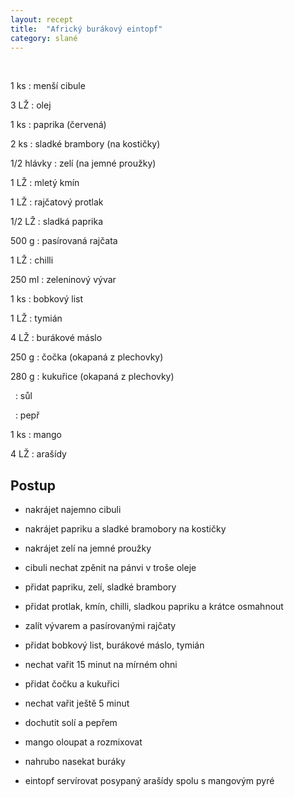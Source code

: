 ```yaml
---
layout: recept
title:  "Africký burákový eintopf"
category: slané
---
```


<br>

<div class="ingredience" markdown="1">


1 ks
: menší cibule

3 LŽ
: olej

1 ks
: paprika (červená)

2 ks
: sladké brambory (na kostičky)

1/2 hlávky
: zelí (na jemné proužky)

1 LŽ
: mletý kmín

1 LŽ
: rajčatový protlak

1/2 LŽ
: sladká paprika

500 g
: pasírovaná rajčata

1 LŽ
: chilli

250 ml
: zeleninový vývar

1 ks
: bobkový list

1 LŽ
: tymián

4 LŽ
: burákové máslo

250 g
: čočka (okapaná z plechovky)

280 g
: kukuřice (okapaná z plechovky)

&nbsp;
: sůl

&nbsp;
: pepř

1 ks
: mango

4 LŽ
: arašídy

</div>

## Postup

<div class="postup" markdown="1">  

- nakrájet najemno cibuli
- nakrájet papriku a sladké bramobory na kostičky
- nakrájet zelí na jemné proužky
- cibuli nechat zpěnit na pánvi v troše oleje
- přidat papriku, zelí, sladké brambory
- přidat protlak, kmín, chilli, sladkou papriku a krátce osmahnout
- zalít vývarem a pasírovanými rajčaty
- přidat bobkový list, burákové máslo, tymián
- nechat vařit 15 minut na mírném ohni
- přidat čočku a kukuřici
- nechat vařit ještě 5 minut
- dochutit solí a pepřem

- mango oloupat a rozmixovat
- nahrubo nasekat buráky
- eintopf servírovat posypaný arašídy spolu s mangovým pyré

</div>

